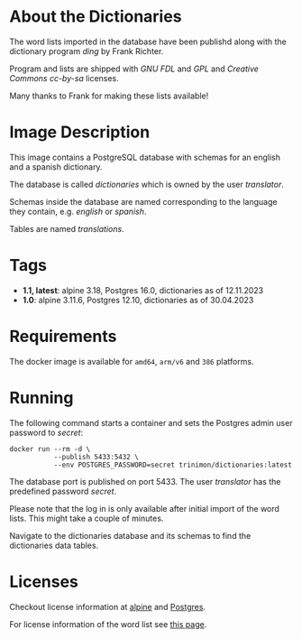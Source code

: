 # About the Dictionaries

The word lists imported in the database have been publishd along with the dictionary program *ding* by Frank Richter.

Program and lists are shipped with *GNU FDL* and *GPL* and *Creative Commons cc-by-sa* licenses.

Many thanks to Frank for making these lists available!

# Image Description

This image contains a PostgreSQL database with schemas for an english and a spanish dictionary.

The database is called *dictionaries* which is owned by the user *translator*.

Schemas inside the database are named corresponding to the language they contain, e.g. *english* or *spanish*.

Tables are named *translations*.

# Tags

* **1.1, latest**: alpine 3.18, Postgres 16.0, dictionaries as of 12.11.2023
* **1.0**: alpine 3.11.6, Postgres 12.10, dictionaries as of 30.04.2023

# Requirements

The docker image is available for `amd64`, `arm/v6` and `386` platforms.

# Running

The following command starts a container and sets the Postgres admin user password to *secret*:

```
docker run --rm -d \
           --publish 5433:5432 \
           --env POSTGRES_PASSWORD=secret trinimon/dictionaries:latest
```

The database port is published on port 5433. The user *translator* has the predefined password *secret*.

Please note that the log in is only available after initial import of the word lists. This might take a couple of minutes.

Navigate to the dictionaries database and its schemas to find the dictionaries data tables.

# Licenses

Checkout license information at [alpine](https://hub.docker.com/_/alpine) and [Postgres](https://www.postgresql.org/about/licence/).

For license information of the word list see [this page](https://github.com/trinimon/dictionaries/blob/master/LICENSES_THIRD_PARTY.md).

